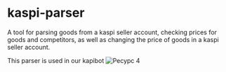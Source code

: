 # kaspi-parser
A tool for parsing goods from a kaspi seller account, checking prices for goods and competitors, as well as changing the price of goods in a kaspi seller account.

This parser is used in our kapibot
![Ресурс 4](https://github.com/cardboardchik/kaspi-parser/assets/92738811/a460ca63-ca4f-41a7-ae6b-4bf7ccd5e648)
